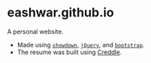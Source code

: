# eashwar.github.io
A personal website.



* Made using [`showdown`](https://github.com/showdownjs/showdown), [`jQuery`](http://jquery.com), and [`bootstrap`](http://getbootstrap.com/).
* The resume was built using [Creddle](creddle.io).